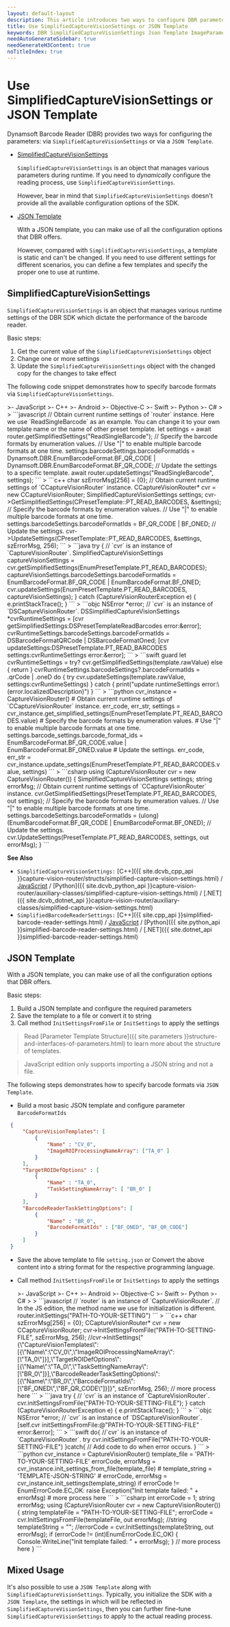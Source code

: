 ```yaml
---   
layout: default-layout
description: This article introduces two ways to configure DBR parameters, SimplifiedCaptureVisionSettings and JSON Template, and their syntax rules.
title: Use SimplifiedCaptureVisionSettings or JSON Template
keywords: DBR SimplifiedCaptureVisionSettings Json Template ImageParameter FormatSpecification
needAutoGenerateSidebar: true
needGenerateH3Content: true
noTitleIndex: true
---
```


# Use SimplifiedCaptureVisionSettings or JSON Template

Dynamsoft Barcode Reader (DBR) provides two ways for configuring the parameters: via `SimplifiedCaptureVisionSettings` or via a `JSON Template`.

* [SimplifiedCaptureVisionSettings](#simplifiedcapturevisionsettings)

  `SimplifiedCaptureVisionSettings` is an object that manages various parameters during runtime. If you need to *dynamically* configure the reading process, use `SimplifiedCaptureVisionSettings`.

  However, bear in mind that `SimplifiedCaptureVisionSettings` doesn't provide all the available configuration options of the SDK.

* [JSON Template](#json-template)

  With a JSON template, you can make use of all the configuration options that DBR offers.
  
  However, compared with `SimplifiedCaptureVisionSettings`, a template is static and can't be changed. If you need to use different settings for different scenarios, you can define a few templates and specify the proper one to use at runtime.

## SimplifiedCaptureVisionSettings

`SimplifiedCaptureVisionSettings` is an object that manages various runtime settings of the DBR SDK which dictate the performance of the barcode reader.

Basic steps:

1. Get the current value of the `SimplifiedCaptureVisionSettings` object
2. Change one or more settings
3. Update the `SimplifiedCaptureVisionSettings` object with the changed copy for the changes to take effect

The following code snippet demonstrates how to specify barcode formats via `SimplifiedCaptureVisionSettings`.  

<div class="sample-code-prefix template2"></div>
   >- JavaScript
   >- C++
   >- Android
   >- Objective-C
   >- Swift
   >- Python
   >- C#
   >
>
```javascript
// Obtain current runtime settings of `router` instance. Here we use `ReadSingleBarcode` as an example. You can change it to your own template name or the name of other preset template.
let settings = await router.getSimplifiedSettings("ReadSingleBarcode");
// Specify the barcode formats by enumeration values.
// Use "|" to enable multiple barcode formats at one time.
settings.barcodeSettings.barcodeFormatIds = Dynamsoft.DBR.EnumBarcodeFormat.BF_QR_CODE | Dynamsoft.DBR.EnumBarcodeFormat.BF_QR_CODE;
// Update the settings to a specific template.
await router.updateSettings("ReadSingleBarcode", settings);
```
>
```c++
char szErrorMsg[256] = {0};
// Obtain current runtime settings of `CCaptureVisionRouter` instance.
CCaptureVisionRouter* cvr = new CCaptureVisionRouter;
SimplifiedCaptureVisionSettings settings;
cvr->GetSimplifiedSettings(CPresetTemplate::PT_READ_BARCODES, &settings);
// Specify the barcode formats by enumeration values.
// Use "|" to enable multiple barcode formats at one time.
settings.barcodeSettings.barcodeFormatIds = BF_QR_CODE | BF_ONED;
// Update the settings.
cvr->UpdateSettings(CPresetTemplate::PT_READ_BARCODES, &settings, szErrorMsg, 256);
```
>
```java
try {
   // `cvr` is an instance of `CaptureVisionRouter`.
   SimplifiedCaptureVisionSettings captureVisionSettings = cvr.getSimplifiedSettings(EnumPresetTemplate.PT_READ_BARCODES);
   captureVisionSettings.barcodeSettings.barcodeFormatIds = EnumBarcodeFormat.BF_QR_CODE | EnumBarcodeFormat.BF_ONED;
   cvr.updateSettings(EnumPresetTemplate.PT_READ_BARCODES, captureVisionSettings);
} catch (CaptureVisionRouterException e) {
   e.printStackTrace();
}
```
>
```objc
NSError *error;
// `cvr` is an instance of `DSCaptureVisionRouter`.
DSSimplifiedCaptureVisionSettings *cvrRuntimeSettings = [cvr getSimplifiedSettings:DSPresetTemplateReadBarcodes error:&error];
cvrRuntimeSettings.barcodeSettings.barcodeFormatIds = DSBarcodeFormatQRCode | DSBarcodeFormatOned;
[cvr updateSettings:DSPresetTemplate.PT_READ_BARCODES settings:cvrRuntimeSettings error:&error];
```
>
```swift
guard let cvrRuntimeSettings = try? cvr.getSimplifiedSettings(template.rawValue) else {
    return
}
cvrRuntimeSettings.barcodeSettings?.barcodeFormatIds = .qrCode | .oneD
do {
    try cvr.updateSettings(template.rawValue, settings:cvrRuntimeSettings)
} catch {
    print("update runtimeSettings error:\(error.localizedDescription)")
}
```
>
```python
cvr_instance = CaptureVisionRouter()
# Obtain current runtime settings of `CCaptureVisionRouter` instance.
err_code, err_str, settings = cvr_instance.get_simplified_settings(EnumPresetTemplate.PT_READ_BARCODES.value)
# Specify the barcode formats by enumeration values.
# Use "|" to enable multiple barcode formats at one time.
settings.barcode_settings.barcode_format_ids = EnumBarcodeFormat.BF_QR_CODE.value | EnumBarcodeFormat.BF_ONED.value
# Update the settings.
err_code, err_str = cvr_instance.update_settings(EnumPresetTemplate.PT_READ_BARCODES.value, settings)
```
>
```csharp
using (CaptureVisionRouter cvr = new CaptureVisionRouter())
{
   SimplifiedCaptureVisionSettings settings;
   string errorMsg;
   // Obtain current runtime settings of `CCaptureVisionRouter` instance.
   cvr.GetSimplifiedSettings(PresetTemplate.PT_READ_BARCODES, out settings);
   // Specify the barcode formats by enumeration values.
   // Use "|" to enable multiple barcode formats at one time.
   settings.barcodeSettings.barcodeFormatIds = (ulong)(EnumBarcodeFormat.BF_QR_CODE | EnumBarcodeFormat.BF_ONED);
   // Update the settings.
   cvr.UpdateSettings(PresetTemplate.PT_READ_BARCODES, settings, out errorMsg);
}
```

**See Also**  

- `SimplifiedCaptureVisionSettings:` [C++]({{ site.dcvb_cpp_api }}capture-vision-router/structs/simplified-capture-vision-settings.html) / [JavaScript](https://www.dynamsoft.com/capture-vision/docs/web/programming/javascript/api-reference/capture-vision-router/interfaces/simplified-capture-vision-settings.html) / [Python]({{ site.dcvb_python_api }}capture-vision-router/auxiliary-classes/simplified-capture-vision-settings.html) / [.NET]({{ site.dcvb_dotnet_api }}capture-vision-router/auxiliary-classes/simplified-capture-vision-settings.html)
- `SimplifiedBarcodeReaderSettings:` [C++]({{ site.cpp_api }}simplified-barcode-reader-settings.html) / [JavaScript](https://www.dynamsoft.com/barcode-reader/docs/web/programming/javascript/api-reference/interfaces/simplified-barcode-reader-settings.html) / [Python]({{ site.python_api }}simplified-barcode-reader-settings.html) / [.NET]({{ site.dotnet_api }}simplified-barcode-reader-settings.html)

## JSON Template

With a JSON template, you can make use of all the configuration options that DBR offers.

Basic steps:

1. Build a JSON template and configure the required parameters
2. Save the template to a file or convert it to string
3. Call method `InitSettingsFromFile` or `InitSettings` to apply the settings

> Read [Parameter Template Structure]({{ site.parameters }}structure-and-interfaces-of-parameters.html) to learn more about the structure of templates.

> JavaScript edition only supports importing a JSON string and not a file.

The following steps demonstrates how to specify barcode formats via `JSON Template`.  

  * Build a most basic JSON template and configure parameter `BarcodeFormatIds`
   ```json
    {
        "CaptureVisionTemplates": [
            {
                "Name" : "CV_0",
                "ImageROIProcessingNameArray": ["TA_0" ]
            }
        ],
        "TargetROIDefOptions" : [
            {
                "Name" : "TA_0",
                "TaskSettingNameArray": [ "BR_0" ]
            }
        ],
        "BarcodeReaderTaskSettingOptions": [
            {
                "Name" : "BR_0",
                "BarcodeFormatIds" : ["BF_ONED", "BF_QR_CODE"]
            }
        ]
    }
   ```

  * Save the above template to file `setting.json` or Convert the above content into a string format for the respective programming language.

  * Call method `InitSettingsFromFile` or `InitSettings` to apply the settings

    <div class="sample-code-prefix template2"></div>
       >- JavaScript
       >- C++
       >- Android
       >- Objective-C
       >- Swift
       >- Python
       >- C#
       >
    >
    ```javascript
    // `router` is an instance of `CaptureVisionRouter`.
    // In the JS edition, the method name we use for initialization is different.
    router.initSettings("PATH-TO-YOUR-SETTING")
    ```
    >
    ```c++
    char szErrorMsg[256] = {0};
    CCaptureVisionRouter* cvr = new CCaptureVisionRouter;
    cvr->InitSettingsFromFile("PATH-TO-SETTING-FILE", szErrorMsg, 256);
    //cvr->InitSettings("{\"CaptureVisionTemplates\":[{\"Name\":\"CV_0\",\"ImageROIProcessingNameArray\":[\"TA_0\"]}],\"TargetROIDefOptions\":[{\"Name\":\"TA_0\",\"TaskSettingNameArray\":[\"BR_0\"]}],\"BarcodeReaderTaskSettingOptions\":[{\"Name\":\"BR_0\",\"BarcodeFormatIds\":[\"BF_ONED\",\"BF_QR_CODE\"]}]}", szErrorMsg, 256);
    // more process here
    ```
    >
    ```java
    try {
       // `cvr` is an instance of `CaptureVisionRouter`.
       cvr.initSettingsFromFile("PATH-TO-YOUR-SETTING-FILE");
    } catch (CaptureVisionRouterException e) {
       e.printStackTrace();
    }
    ```
    >
    ```objc
    NSError *error;
    // `cvr` is an instance of `DSCaptureVisionRouter`.
    [self.cvr initSettingsFromFile:@"PATH-TO-YOUR-SETTING-FILE" error:&error];
    ```
    >
    ```swift
    do{
       //`cvr` is an instance of `CaptureVisionRouter`.
       try cvr.initSettingsFromFile("PATH-TO-YOUR-SETTING-FILE")
    }catch{
       // Add code to do when error occurs.
    }
    ```
    >
    ```python
    cvr_instance = CaptureVisionRouter()
    template_file = 'PATH-TO-YOUR-SETTING-FILE'
    errorCode, errorMsg = cvr_instance.init_settings_from_file(template_file)
    # template_string = 'TEMPLATE-JSON-STRING'
    # errorCode, errorMsg = cvr_instance.init_settings(template_string)
    if errorCode != EnumErrorCode.EC_OK:
        raise Exception("Init template failed: " + errorMsg)
    # more process here
    ```
    >
    ```csharp
    int errorCode = 1;
    string errorMsg;
    using (CaptureVisionRouter cvr = new CaptureVisionRouter())
    {
        string templateFile = "PATH-TO-YOUR-SETTING-FILE";
        errorCode = cvr.InitSettingsFromFile(templateFile, out errorMsg);
        //string templateString = "";
        //errorCode = cvr.InitSettings(templateString, out errorMsg);
        if (errorCode != (int)EnumErrorCode.EC_OK)
        {
            Console.WriteLine("Init template failed: " + errorMsg);
        }
        // more process here
    }
    ```

## Mixed Usage

It's also possible to use a `JSON Template` along with `SimplifiedCaptureVisionSettings`. Typically, you initialize the SDK with a `JSON Template`, the settings in which will be reflected in `SimplifiedCaptureVisionSettings`, then you can further fine-tune `SimplifiedCaptureVisionSettings` to apply to the actual reading process.
